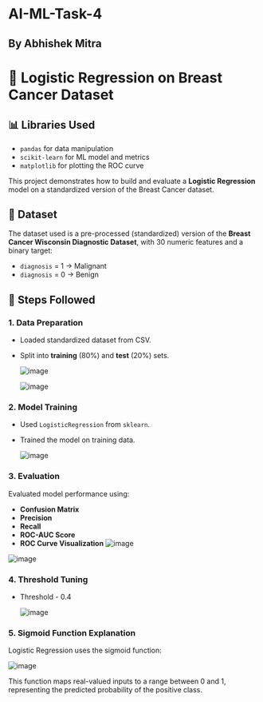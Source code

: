# AI-ML-Task-4

## By Abhishek Mitra

# 🧠 Logistic Regression on Breast Cancer Dataset

## 📊 Libraries Used

- `pandas` for data manipulation
- `scikit-learn` for ML model and metrics
- `matplotlib` for plotting the ROC curve

This project demonstrates how to build and evaluate a **Logistic Regression** model on a standardized version of the Breast Cancer dataset.

## 📁 Dataset

The dataset used is a pre-processed (standardized) version of the **Breast Cancer Wisconsin Diagnostic Dataset**, with 30 numeric features and a binary target:
- `diagnosis` = 1 → Malignant
- `diagnosis` = 0 → Benign

## 🧪 Steps Followed

### 1. Data Preparation
- Loaded standardized dataset from CSV.
- Split into **training** (80%) and **test** (20%) sets.

  ![image](https://github.com/user-attachments/assets/62e98cd4-4e07-4576-bd8c-8432f229b250)

  ![image](https://github.com/user-attachments/assets/94fd1d38-1347-43ef-adc7-bc3343338418)



### 2. Model Training
- Used `LogisticRegression` from `sklearn`.
- Trained the model on training data.

  ![image](https://github.com/user-attachments/assets/f8b3e339-91ed-4c67-9d24-27ed8ed48511)


### 3. Evaluation
Evaluated model performance using:
- **Confusion Matrix**
- **Precision**
- **Recall**
- **ROC-AUC Score**
- **ROC Curve Visualization**
![image](https://github.com/user-attachments/assets/aa58052f-3ea8-4a41-8e10-cbb371183f5c)

![image](https://github.com/user-attachments/assets/5176d4f1-f05e-4127-86d7-cda36672593c)

### 4. Threshold Tuning
- Threshold - 0.4
  
  ![image](https://github.com/user-attachments/assets/5bd64647-085c-4a10-adf1-48855c953e85)


### 5. Sigmoid Function Explanation
Logistic Regression uses the sigmoid function:

![image](https://github.com/user-attachments/assets/3baf0c61-9ede-456a-9dab-32897cdb959e)

This function maps real-valued inputs to a range between 0 and 1, representing the predicted probability of the positive class.
